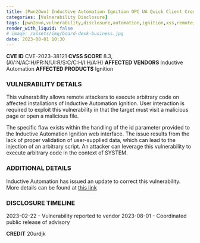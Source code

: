 ```yaml
---
title: (Pwn2Own) Inductive Automation Ignition OPC UA Quick Client Cross-Site Scripting Remote Code Execution Vulnerability
categories: [Vulnerability Disclosure]
tags: [pwn2own,vulnerability,disclosure,automation,ignition,xss,remote,code,execution]
render_with_liquid: false
# image: /assets/img/board-desk-business.jpg
date: 2023-08-01 10:30
---
```


**CVE ID**	CVE-2023-38121
**CVSS SCORE**	8.3, (AV:N/AC:H/PR:N/UI:R/S:C/C:H/I:H/A:H)
**AFFECTED VENDORS**	Inductive Automation
**AFFECTED PRODUCTS**	Ignition

### VULNERABILITY DETAILS

This vulnerability allows remote attackers to execute arbitrary code on affected installations of Inductive Automation Ignition. User interaction is required to exploit this vulnerability in that the target must visit a malicious page or open a malicious file.

The specific flaw exists within the handling of the id parameter provided to the Inductive Automation Ignition web interface. The issue results from the lack of proper validation of user-supplied data, which can lead to the injection of an arbitrary script. An attacker can leverage this vulnerability to execute arbitrary code in the context of SYSTEM.

### ADDITIONAL DETAILS

Inductive Automation has issued an update to correct this vulnerability. More details can be found at [this link](https://inductiveautomation.com/blog/inductive-automation-participates-in-pwn2own-to-strengthen-ignition-security)

### DISCLOSURE TIMELINE

2023-02-22 - Vulnerability reported to vendor
2023-08-01 - Coordinated public release of advisory

**CREDIT**	20urdjk